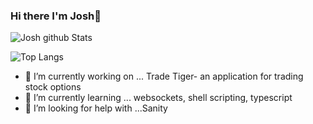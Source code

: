 ### Hi there I'm Josh👋
![Josh github Stats](https://github-readme-stats.vercel.app/api?username=JoshEflin&theme=prussian&show_icons=true&count_private=true)


![Top Langs](https://github-readme-stats.vercel.app/api/top-langs/?username=JoshEflin&theme=prussian)
- 🔭 I’m currently working on ... Trade Tiger- an application for trading stock options
- 🌱 I’m currently learning ...  websockets, shell scripting, typescript 
- 🤔 I’m looking for help with ...Sanity

<!--
**JoshEflin/JoshEflin** is a ✨ _special_ ✨ repository because its `README.md` (this file) appears on your GitHub profile.

Here are some ideas to get you started:

- 🔭 I’m currently working on ...
- 🌱 I’m currently learning ...
- 👯 I’m looking to collaborate on ...
- 🤔 I’m looking for help with ...
- 💬 Ask me about ...
- 📫 How to reach me: ...
- 😄 Pronouns: ...
- ⚡ Fun fact: ...
-->

